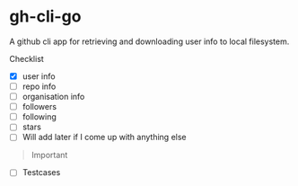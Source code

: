 # gh-cli-go
A github cli app for retrieving and downloading user info to local filesystem.

Checklist 
- [x]  user info
- [ ]  repo info
- [ ]  organisation info
- [ ]  followers
- [ ]  following
- [ ]  stars
- [ ]  Will add later if I come up with anything else

> Important
- [ ] Testcases
